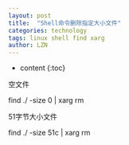 ```yaml
---
layout: post
title:  "Shell命令删除指定大小文件" 
categories: technology
tags: linux shell find xarg
author: LZN
---
```


* content
{:toc}

空文件

find ./ -size 0 | xarg rm

51字节大小文件

find ./ -size 51c | xarg rm
